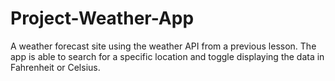 # Project-Weather-App
A weather forecast site using the weather API from a previous lesson. The app is able to search for a specific location and toggle displaying the data in Fahrenheit or Celsius.